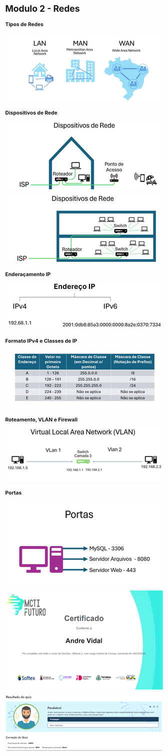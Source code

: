 # Modulo 2 - Redes

<h3>Tipos de Redes</h3>

![alt text](image.png)

<h3>Dispositivos de Rede</h3>

![alt text](image-1.png)

![alt text](image-2.png)

<h3>Enderaçamento IP</h3>

![alt text](image-3.png)

<h3>Formato IPv4 e Classes de IP</h3>

![alt text](image-4.png)

<h3>Roteamento, VLAN e Firewall</h3>

![alt text](image-5.png)

<h3>Portas</h3>

![alt text](image-6.png)


![alt text](image-8.png)

![alt text](image-7.png)